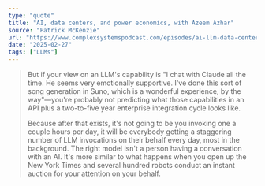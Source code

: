 ```yaml
---
type: "quote"
title: "AI, data centers, and power economics, with Azeem Azhar"
source: "Patrick McKenzie"
url: "https://www.complexsystemspodcast.com/episodes/ai-llm-data-center-power-economics/"
date: "2025-02-27"
tags: ["LLMs"]
---
```


> But if your view on an LLM's capability is "I chat with Claude all the time. He seems very emotionally supportive. I've done this sort of song generation in Suno, which is a wonderful experience, by the way"—you're probably not predicting what those capabilities in an API plus a two-to-five year enterprise integration cycle looks like.
>
> Because after that exists, it's not going to be you invoking one a couple hours per day, it will be everybody getting a staggering number of LLM invocations on their behalf every day, most in the background. The right model isn't a person having a conversation with an AI. It's more similar to what happens when you open up the New York Times and several hundred robots conduct an instant auction for your attention on your behalf.